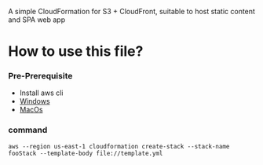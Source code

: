 A simple CloudFormation for S3 + CloudFront, suitable to host static content and SPA web app

# How to use this file?

### Pre-Prerequisite
* Install aws cli
* [Windows](https://docs.aws.amazon.com/cli/latest/userguide/install-windows.html)
* [MacOs](https://docs.aws.amazon.com/cli/latest/userguide/install-macos.html)

### command
```
aws --region us-east-1 cloudformation create-stack --stack-name fooStack --template-body file://template.yml
```
